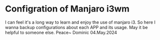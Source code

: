 # Configration of Manjaro i3wm

I can feel it's a long way to learn and enjoy the use of manjaro i3. 
So here I wanna backup configurations about each APP and its usage.
May it be helpful to someone else. Peace~ 
                                  Dominic 04.May.2024
